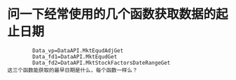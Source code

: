 # 问一下经常使用的几个函数获取数据的起止日期

            Data_vp=DataAPI.MktEqudAdjGet 
            Data_fd1=DataAPI.MktEqudGet 
            Data_fd2=DataAPI.MktStockFactorsDateRangeGet
    这三个函数能获取的最早日期是什么，每个函数一样么？